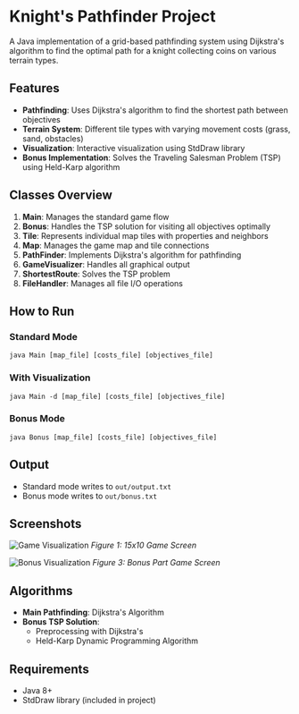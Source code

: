 # Knight's Pathfinder Project

A Java implementation of a grid-based pathfinding system using Dijkstra's algorithm to find the optimal path for a knight collecting coins on various terrain types.

## Features

- **Pathfinding**: Uses Dijkstra's algorithm to find the shortest path between objectives
- **Terrain System**: Different tile types with varying movement costs (grass, sand, obstacles)
- **Visualization**: Interactive visualization using StdDraw library
- **Bonus Implementation**: Solves the Traveling Salesman Problem (TSP) using Held-Karp algorithm

## Classes Overview

1. **Main**: Manages the standard game flow
2. **Bonus**: Handles the TSP solution for visiting all objectives optimally
3. **Tile**: Represents individual map tiles with properties and neighbors
4. **Map**: Manages the game map and tile connections
5. **PathFinder**: Implements Dijkstra's algorithm for pathfinding
6. **GameVisualizer**: Handles all graphical output
7. **ShortestRoute**: Solves the TSP problem
8. **FileHandler**: Manages all file I/O operations

## How to Run

### Standard Mode
```
java Main [map_file] [costs_file] [objectives_file]
```

### With Visualization
```
java Main -d [map_file] [costs_file] [objectives_file]
```

### Bonus Mode
```
java Bonus [map_file] [costs_file] [objectives_file]
```

## Output
- Standard mode writes to `out/output.txt`
- Bonus mode writes to `out/bonus.txt`

## Screenshots
![Game Visualization](media/image9.png)
*Figure 1: 15x10 Game Screen*

![Bonus Visualization](media/image11.png)
*Figure 3: Bonus Part Game Screen*

## Algorithms
- **Main Pathfinding**: Dijkstra's Algorithm
- **Bonus TSP Solution**: 
  - Preprocessing with Dijkstra's
  - Held-Karp Dynamic Programming Algorithm

## Requirements
- Java 8+
- StdDraw library (included in project)
